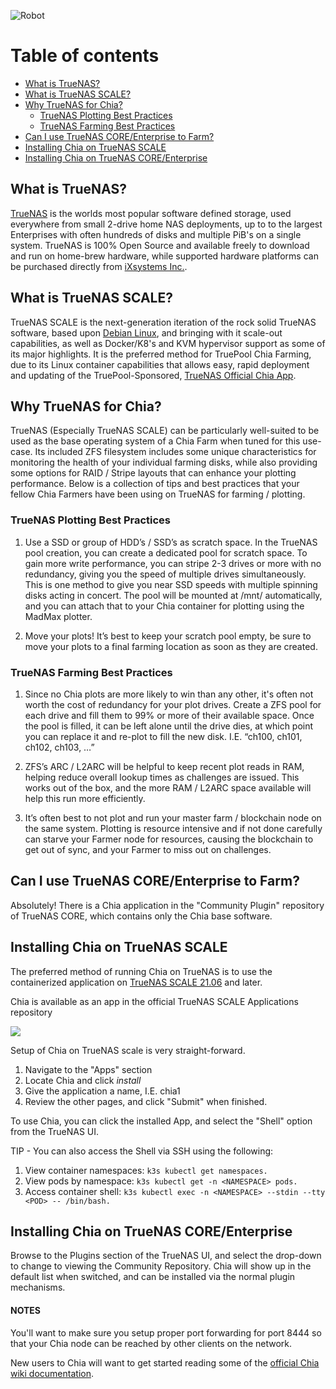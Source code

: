 ![Robot](/assets/img/robots/robot2.png)

# Table of contents

- [What is TrueNAS?](/kb/how-to-use-chia-on-truenas/#what-is-truenas)
- [What is TrueNAS SCALE?](/kb/how-to-use-chia-on-truenas/#what-is-truenas-scale)
- [Why TrueNAS for Chia?](/kb/how-to-use-chia-on-truenas/#why-truenas-for-chia)
  - [TrueNAS Plotting Best Practices](/kb/how-to-use-chia-on-truenas/#truenas-plotting-best-practices)
  - [TrueNAS Farming Best Practices](/kb/how-to-use-chia-on-truenas/#truenas-farming-best-practices)
- [Can I use TrueNAS CORE/Enterprise to Farm?](/kb/how-to-use-chia-on-truenas/#can-i-use-truenas-coreenterprise-to-farm)
- [Installing Chia on TrueNAS SCALE](/kb/how-to-use-chia-on-truenas/#installing-chia-on-truenas-scale)
- [Installing Chia on TrueNAS CORE/Enterprise](/kb/how-to-use-chia-on-truenas/#installing-chia-on-truenas-coreenterprise)

## What is TrueNAS?

[TrueNAS](https://www.truenas.com) is the worlds most popular software defined storage, used everywhere from small 2-drive home NAS deployments, up to to the largest Enterprises with often hundreds of disks and multiple PiB's on a single system. TrueNAS is 100% Open Source and available freely to download and run on home-brew hardware, while supported hardware platforms can be purchased directly from [iXsystems Inc.](https://www.ixsystems.com).

## What is TrueNAS SCALE?

TrueNAS SCALE is the next-generation iteration of the rock solid TrueNAS software, based upon [Debian Linux](https://www.debian.org/), and bringing with it scale-out capabilities, as well as Docker/K8's and KVM hypervisor support as some of its major highlights. It is the preferred method for TruePool Chia Farming, due to its Linux container capabilities that allows easy, rapid deployment and updating of the TruePool-Sponsored, [TrueNAS Official Chia App](https://truepool.io/kb/truepool-docker-image).

## Why TrueNAS for Chia?

TrueNAS (Especially TrueNAS SCALE) can be particularly well-suited to be used as the base operating system of a Chia Farm when tuned for this use-case.
Its included ZFS filesystem includes some unique characteristics for monitoring the health of your individual farming disks, while also providing some options for RAID / Stripe layouts that can enhance your plotting performance. Below is a collection of tips and best practices that your fellow Chia Farmers have been using on TrueNAS for farming / plotting.

### TrueNAS Plotting Best Practices

1. Use a SSD or group of HDD’s / SSD’s as scratch space. In the TrueNAS pool creation, you can create a dedicated pool for scratch space. To gain more write performance, you can stripe 2-3 drives or more with no redundancy, giving you the speed of multiple drives simultaneously. This is one method to give you near SSD speeds with multiple spinning disks acting in concert. The pool will be mounted at /mnt/<poolname> automatically, and you can attach that to your Chia container for plotting using the MadMax plotter.

2. Move your plots! It’s best to keep your scratch pool empty, be sure to move your plots to a final farming location as soon as they are created.

### TrueNAS Farming Best Practices

1. Since no Chia plots are more likely to win than any other, it's often not worth the cost of redundancy for your plot drives. Create a ZFS pool for each drive and fill them to 99% or more of their available space. Once the pool is filled, it can be left alone until the drive dies, at which point you can replace it and re-plot to fill the new disk. I.E. “ch100, ch101, ch102, ch103, …”

2. ZFS’s ARC / L2ARC will be helpful to keep recent plot reads in RAM, helping reduce overall lookup times as challenges are issued. This works out of the box, and the more RAM / L2ARC space available will help this run more efficiently.

3. It’s often best to not plot and run your master farm / blockchain node on the same system. Plotting is resource intensive and if not done carefully can starve your Farmer node for resources, causing the blockchain to get out of sync, and your Farmer to miss out on challenges.

## Can I use TrueNAS CORE/Enterprise to Farm?

Absolutely! There is a Chia application in the "Community Plugin" repository of TrueNAS CORE, which contains only the Chia base software.

## Installing Chia on TrueNAS SCALE

The preferred method of running Chia on TrueNAS is to use the containerized application on [TrueNAS SCALE 21.06](https://www.truenas.com/truenas-scale/) and later. 

Chia is available as an app in the official TrueNAS SCALE Applications repository

![](/content/kb/img/how-to-use-chia-on-truenas.gif)

Setup of Chia on TrueNAS scale is very straight-forward.

1. Navigate to the "Apps" section
2. Locate Chia and click *install*
3. Give the application a name, I.E. chia1
4. Review the other pages, and click "Submit" when finished.

To use Chia, you can click the installed App, and select the "Shell" option from the TrueNAS UI.

TIP - You can also access the Shell via SSH using the following:

1. View container namespaces: ```k3s kubectl get namespaces.```
2. View pods by namespace: ```k3s kubectl get -n <NAMESPACE> pods.```
3. Access container shell: ```k3s kubectl exec -n <NAMESPACE> --stdin --tty <POD> -- /bin/bash.```

## Installing Chia on TrueNAS CORE/Enterprise

Browse to the Plugins section of the TrueNAS UI, and select the drop-down to change to viewing the Community Repository. Chia will show up in the default list when switched, and can be installed via the normal plugin mechanisms. 

#### NOTES

You'll want to make sure you setup proper port forwarding for port 8444 so that your Chia node can be reached by other clients on the network.

New users to Chia will want to get started reading some of the [official Chia wiki documentation](https://github.com/Chia-Network/chia-blockchain/wiki).
